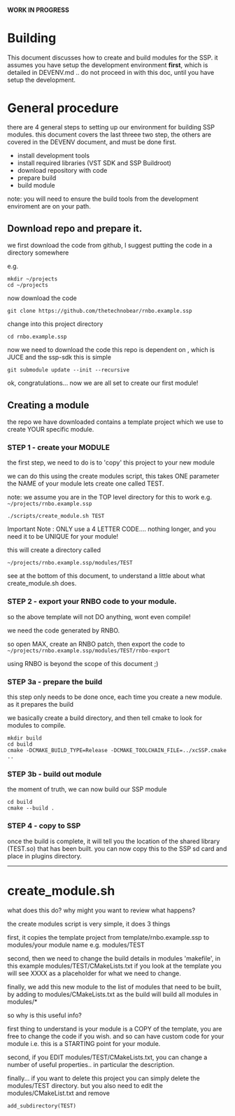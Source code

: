 #### WORK IN PROGRESS ### 


# Building 

This document discusses how to create and build modules for the SSP. 
it assumes you have setup the development environment **first**, which is detailed in DEVENV.md
.. do not proceed in with this doc, until you have setup the development. 



# General procedure

there are 4 general steps to setting up our environment for building SSP modules.
this document covers the last threee two step, the others are covered in the DEVENV document, and must be done first.


- install development tools 
- install required libraries (VST SDK and SSP Buildroot)
- download repository with code
- prepare build
- build module


note: you will need to ensure the build tools from the development enviroment are on your path.



## Download repo and prepare it.

we first download the code from github, I suggest putting the code in a directory somewhere

e.g. 
```
mkdir ~/projects
cd ~/projects
```

now download the code
```
git clone https://github.com/thetechnobear/rnbo.example.ssp
```

change into this project directory
```
cd rnbo.example.ssp
```

now we need to download the code this repo is dependent on , which is JUCE and the ssp-sdk
this is simple
```
git submodule update --init --recursive
```

ok, congratulations... now we are all set to create our first module!


## Creating a module

the repo we have downloaded contains a template project which we use to create YOUR specific module.



### STEP 1 - create your MODULE
the first step, we need to do is to 'copy' this project to your new module

we can do this using the create modules script, this takes ONE parameter the NAME of your module
lets create one called TEST.



note: we assume you are in the TOP level directory for this to work
e.g. `~/projects/rnbo.example.ssp`

```
./scripts/create_module.sh TEST
```

Important Note : ONLY use a 4 LETTER CODE.... nothing longer, and you need it to be UNIQUE for your module!

this will create a directory called 
```
~/projects/rnbo.example.ssp/modules/TEST
```

see at the bottom of this document, to understand a little about what create_module.sh does.




### STEP 2 - export your RNBO code to your module.

so the above template will not DO anything, wont even compile! 

we need the code generated by RNBO.

so open MAX, create an RNBO patch, then export the code to 
```~/projects/rnbo.example.ssp/modules/TEST/rnbo-export```


using RNBO is beyond the scope of this document ;) 


### STEP 3a - prepare the build
this step only needs to be done once, each time you create a new module.
as it prepares the build

we basically create a build directory, and then tell cmake to look for modules to compile.
```
mkdir build 
cd build 
cmake -DCMAKE_BUILD_TYPE=Release -DCMAKE_TOOLCHAIN_FILE=../xcSSP.cmake .. 
```


### STEP 3b - build out module
the moment of truth, we can now build our SSP module 
```
cd build 
cmake --build .
```

### STEP 4 - copy to SSP 
once the build is complete, it will tell you the location of the shared library (TEST.so) that has been built.
you can now copy this to the SSP sd card and place in plugins directory.


-----------------------------------------


# create_module.sh

what does this do? why might you want to review what happens?

the create modules script is very simple, it does 3 things

first, 
it copies the template project from template/rnbo.example.ssp to modules/your module name e.g. modules/TEST

second,
then we need to change the build details in modules 'makefile', in this example modules/TEST/CMakeLists.txt 
if you look at the template you will see XXXX as a placeholder for what we need to change.

finally, 
we add this new module to the list of modules that need to be built, by adding to modules/CMakeLists.txt
as the build will build all modules in modules/*


so why is this useful info?


first thing to understand is your module is a COPY of the template, you are free to change the code if you wish.
and so can have custom code for your module i.e. this is a STARTING point for your module.


second, if you EDIT modules/TEST/CMakeLists.txt, you can change a number of useful properties.. in particular the description.

finally... if you want to delete this project you can simply delete the modules/TEST directory.
but you also need to edit the modules/CMakeList.txt and remove
```
add_subdirectory(TEST)
```








